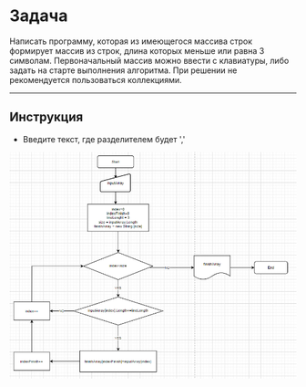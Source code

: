 # **Задача**
Написать программу, которая из имеющегося массива строк формирует массив из строк, длина которых меньше или равна 3 символам. Первоначальный массив можно ввести с клавиатуры, либо задать на старте выполнения алгоритма. При решении не рекомендуется пользоваться коллекциями.

***

## Инструкция

* Введите текст, где разделителем будет ','





![Блок-схема](blockScheme.png)